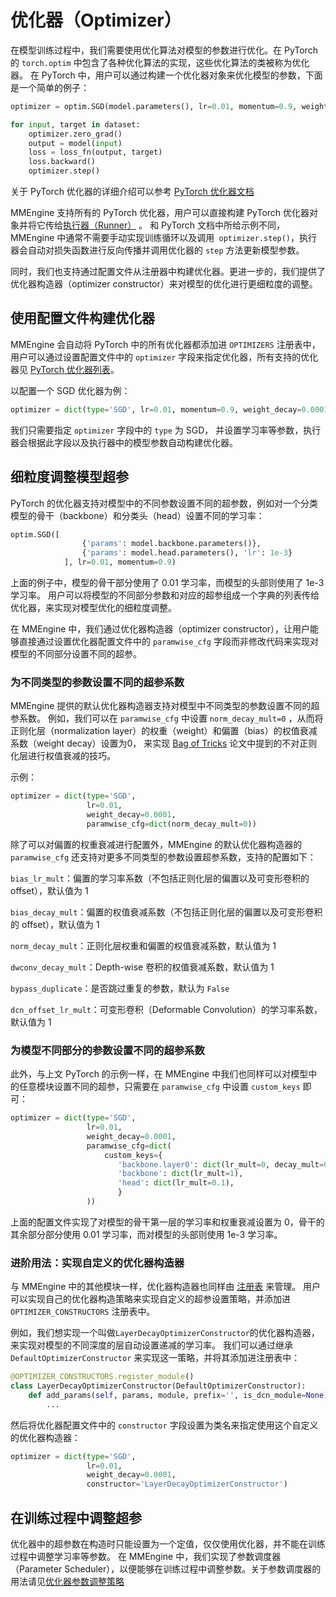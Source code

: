 # 优化器（Optimizer）

在模型训练过程中，我们需要使用优化算法对模型的参数进行优化。在 PyTorch 的 `torch.optim` 中包含了各种优化算法的实现，这些优化算法的类被称为优化器。
在 PyTorch 中，用户可以通过构建一个优化器对象来优化模型的参数，下面是一个简单的例子：

```python
optimizer = optim.SGD(model.parameters(), lr=0.01, momentum=0.9, weight_decay=0.0001)

for input, target in dataset:
    optimizer.zero_grad()
    output = model(input)
    loss = loss_fn(output, target)
    loss.backward()
    optimizer.step()
```

关于 PyTorch 优化器的详细介绍可以参考 [PyTorch 优化器文档](https://pytorch.org/docs/stable/optim.html#)

MMEngine 支持所有的 PyTorch 优化器，用户可以直接构建 PyTorch 优化器对象并将它传给[执行器（Runner）](https://mmengine.readthedocs.io/zh_CN/latest/tutorials/runner.html) 。
和 PyTorch 文档中所给示例不同，MMEngine 中通常不需要手动实现训练循环以及调用` optimizer.step()`，执行器会自动对损失函数进行反向传播并调用优化器的 `step` 方法更新模型参数。

同时，我们也支持通过配置文件从注册器中构建优化器。更进一步的，我们提供了优化器构造器（optimizer constructor）来对模型的优化进行更细粒度的调整。

## 使用配置文件构建优化器

MMEngine 会自动将 PyTorch 中的所有优化器都添加进 `OPTIMIZERS` 注册表中，用户可以通过设置配置文件中的 `optimizer` 字段来指定优化器，所有支持的优化器见 [PyTorch 优化器列表](https://pytorch.org/docs/stable/optim.html#algorithms)。

以配置一个 SGD 优化器为例：

```python
optimizer = dict(type='SGD', lr=0.01, momentum=0.9, weight_decay=0.0001)
```

我们只需要指定 `optimizer` 字段中的 `type` 为 SGD， 并设置学习率等参数，执行器会根据此字段以及执行器中的模型参数自动构建优化器。

## 细粒度调整模型超参

PyTorch 的优化器支持对模型中的不同参数设置不同的超参数，例如对一个分类模型的骨干（backbone）和分类头（head）设置不同的学习率：

```python
optim.SGD([
                {'params': model.backbone.parameters()},
                {'params': model.head.parameters(), 'lr': 1e-3}
            ], lr=0.01, momentum=0.9)
```

上面的例子中，模型的骨干部分使用了 0.01 学习率，而模型的头部则使用了 1e-3 学习率。
用户可以将模型的不同部分参数和对应的超参组成一个字典的列表传给优化器，来实现对模型优化的细粒度调整。

在 MMEngine 中，我们通过优化器构造器（optimizer constructor），让用户能够直接通过设置优化器配置文件中的 `paramwise_cfg` 字段而非修改代码来实现对模型的不同部分设置不同的超参。

### 为不同类型的参数设置不同的超参系数

MMEngine 提供的默认优化器构造器支持对模型中不同类型的参数设置不同的超参系数。
例如，我们可以在 `paramwise_cfg` 中设置 `norm_decay_mult=0` ，从而将正则化层（normalization layer）的权重（weight）和偏置（bias）的权值衰减系数（weight decay）设置为0，
来实现 [Bag of Tricks](https://arxiv.org/abs/1812.01187) 论文中提到的不对正则化层进行权值衰减的技巧。

示例：

```python
optimizer = dict(type='SGD',
                 lr=0.01,
                 weight_decay=0.0001,
                 paramwise_cfg=dict(norm_decay_mult=0))
```

除了可以对偏置的权重衰减进行配置外，MMEngine 的默认优化器构造器的 `paramwise_cfg` 还支持对更多不同类型的参数设置超参系数，支持的配置如下：

`bias_lr_mult`：偏置的学习率系数（不包括正则化层的偏置以及可变形卷积的 offset），默认值为 1

`bias_decay_mult`：偏置的权值衰减系数（不包括正则化层的偏置以及可变形卷积的 offset），默认值为 1

`norm_decay_mult`：正则化层权重和偏置的权值衰减系数，默认值为 1

`dwconv_decay_mult`：Depth-wise 卷积的权值衰减系数，默认值为 1

`bypass_duplicate`：是否跳过重复的参数，默认为 `False`

`dcn_offset_lr_mult`：可变形卷积（Deformable Convolution）的学习率系数，默认值为 1

### 为模型不同部分的参数设置不同的超参系数

此外，与上文 PyTorch 的示例一样，在 MMEngine 中我们也同样可以对模型中的任意模块设置不同的超参，只需要在 `paramwise_cfg` 中设置 `custom_keys` 即可：

```python
optimizer = dict(type='SGD',
                 lr=0.01,
                 weight_decay=0.0001,
                 paramwise_cfg=dict(
                     custom_keys={
                        'backbone.layer0': dict(lr_mult=0, decay_mult=0),
                        'backbone': dict(lr_mult=1),
                        'head': dict(lr_mult=0.1),
                        }
                 ))
```

上面的配置文件实现了对模型的骨干第一层的学习率和权重衰减设置为 0，骨干的其余部分部分使用 0.01 学习率，而对模型的头部则使用 1e-3 学习率。

### 进阶用法：实现自定义的优化器构造器

与 MMEngine 中的其他模块一样，优化器构造器也同样由 [注册表](https://mmengine.readthedocs.io/zh_CN/latest/tutorials/param_scheduler.html) 来管理。
用户可以实现自己的优化器构造策略来实现自定义的超参设置策略，并添加进 `OPTIMIZER_CONSTRUCTORS` 注册表中。

例如，我们想实现一个叫做`LayerDecayOptimizerConstructor`的优化器构造器，来实现对模型的不同深度的层自动设置递减的学习率。
我们可以通过继承 `DefaultOptimizerConstructor` 来实现这一策略，并将其添加进注册表中：

```python
@OPTIMIZER_CONSTRUCTORS.register_module()
class LayerDecayOptimizerConstructor(DefaultOptimizerConstructor):
    def add_params(self, params, module, prefix='', is_dcn_module=None):
        ...
```

然后将优化器配置文件中的 `constructor` 字段设置为类名来指定使用这个自定义的优化器构造器：

```python
optimizer = dict(type='SGD',
                 lr=0.01,
                 weight_decay=0.0001,
                 constructor='LayerDecayOptimizerConstructor')
```

## 在训练过程中调整超参

优化器中的超参数在构造时只能设置为一个定值，仅仅使用优化器，并不能在训练过程中调整学习率等参数。
在 MMEngine 中，我们实现了参数调度器（Parameter Scheduler），以便能够在训练过程中调整参数。关于参数调度器的用法请见[优化器参数调整策略](https://mmengine.readthedocs.io/zh_CN/latest/tutorials/param_scheduler.html)
